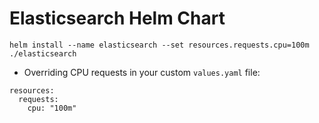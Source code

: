 # Elasticsearch Helm Chart

```
helm install --name elasticsearch --set resources.requests.cpu=100m ./elasticsearch
```

- Overriding CPU requests in your custom `values.yaml` file:
```
resources:
  requests:
    cpu: "100m"
```
